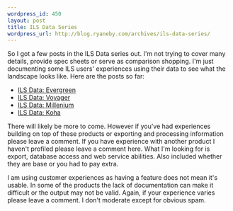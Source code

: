 ```yaml
--- 
wordpress_id: 450
layout: post
title: ILS Data Series
wordpress_url: http://blog.ryaneby.com/archives/ils-data-series/
---
```

So I got a few posts in the ILS Data series out. I'm not trying to cover many details, provide spec sheets or serve as comparison shopping. I'm just documenting some ILS users' experiences using their data to see what the landscape looks like. Here are the posts so far:

<ul>
<li><a href="http://blog.ryaneby.com/archives/ils-data-evergreen/">ILS Data: Evergreen</a></li>
<li><a href="http://blog.ryaneby.com/archives/ils-data-voyager/">ILS Data: Voyager</a></li>
<li><a href="http://blog.ryaneby.com/archives/ils-data-millenium-iii/">ILS Data: Millenium</a></li>
<li><a href="http://blog.ryaneby.com/archives/ils-data-koha/">ILS Data: Koha</a></li>
</ul>

There will likely be more to come. However if you've had experiences building on top of these products or exporting and processing information please leave a comment. If you have experience with another product I haven't profiled please leave a comment here. What I'm looking for is export, database access and web service abilities. Also included whether they are base or you had to pay extra.

I am using customer experiences as having a feature does not mean it's usable. In some of the products the lack of documentation can make it difficult or the output may not be valid. Again, if your experience varies please leave a comment. I don't moderate except for obvious spam.
